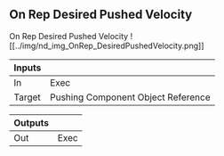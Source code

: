 ## On Rep Desired Pushed Velocity
On Rep Desired Pushed Velocity
![[../img/nd_img_OnRep_DesiredPushedVelocity.png]]

|Inputs||
|--|--|
| In | Exec |
| Target | Pushing Component Object Reference |

|Outputs||
|--|--|
| Out | Exec |
